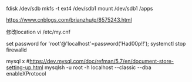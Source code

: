 
fdisk /dev/sdb
mkfs -t ext4 /dev/sdb1
mount /dev/sdb1 /apps

https://www.cnblogs.com/brianzhu/p/8575243.html


修改location
vi /etc/my.cnf

set password for 'root'@'localhost'=password('Had00p!!'); 
systemctl stop firewalld


mysql x 
#https://dev.mysql.com/doc/refman/5.7/en/document-store-setting-up.html
mysqlsh -u root -h localhost --classic --dba enableXProtocol